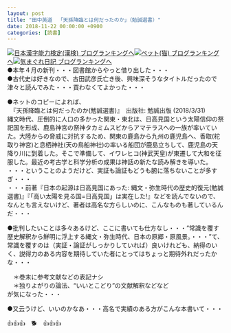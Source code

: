 ```yaml
---
layout: post
title: "田中英道 　「天孫降臨とは何だったのか」（勉誠選書）"
date: 2018-11-22 00:00:00 +0900
categories: [読書]
---
```


[![](/syuusyuu9701/assets/images/田中英道-「天孫降臨とは何だったのか」（勉誠選書）-br_c_3028_1.gif)](http://blog.with2.net/link.php?1659096:3028 "日本漢字能力検定(漢検) ブログランキングへ")[日本漢字能力検定(漢検) ブログランキングへ](http://blog.with2.net/link.php?1659096:3028)[![](/syuusyuu9701/assets/images/田中英道-「天孫降臨とは何だったのか」（勉誠選書）-br_c_1348_1.gif)](http://blog.with2.net/link.php?1659096:1348 "ペット(猫) ブログランキングへ")[ペット(猫) ブログランキングへ](http://blog.with2.net/link.php?1659096:1348)[![](/syuusyuu9701/assets/images/田中英道-「天孫降臨とは何だったのか」（勉誠選書）-br_c_9257_1.gif)](http://blog.with2.net/link.php?1659096:9257 "気まぐれ日記 ブログランキングへ")[気まぐれ日記 ブログランキングへ](http://blog.with2.net/link.php?1659096:9257)  
●本年４月の新刊・・・図書館からやっと借り出した・・・  
●古代史は好きなので、古田武彦氏亡き後、興味深そうなタイトルだったので津々と読んでみた・・・買わなくてよかった・・・  
  
●ネットのコピーによれば、  
　『天孫降臨とは何だったのか(勉誠選書)』　出版社: 勉誠出版 (2018/3/31)  
縄文時代、圧倒的に人口の多かった関東・東北は、日高見国という太陽信仰の祭祀国を形成、鹿島神宮の祭神タカミムスビからアマテラスヘの一族が率いていた。大陸からの脅威に対抗するため、関東の鹿島から九州の鹿児島へ、香取(柁取り神宮)と息栖神社(天の鳥船神社)の率いる船団が鹿島立ちして、鹿児島の天降り川に到着した。そこで準備して、イワレヒコ(神武天皇)が東遷して大和を征服した。最近の考古学と科学分析の成果は神話の新たな読み解きを導いた。  
・・・ということのようだけど、実証も論証もどうも腑に落ちないことが多すぎ・・・  
・・・前著『日本の起源は日高見国にあった: 縄文・弥生時代の歴史的復元(勉誠選書)』『「高い太陽を見る国=日高見国」は実在した!』などを読んでないので、なんとも言えないけど、著者は高名な方らしいのに、こんなものも著しているんだ・・・  
  
●批判したいことは多々あるけど、ここに書いても仕方なし・・・“常識を覆す歴史解釈から鮮明に浮上する縄文・弥生時代、日本の原郷・原風景。・・・”て、常識を覆すのは（実証・論証がしっかりしていれば）良いけれども、納得のいく、説得力のある内容を期待していた者にとってはちょっと期待外れだったかな・・・  
  
　＊巻末に参考文献などの表記ナシ  
　＊独りよがりの論法、“いいとこどり”の文献解釈などなど  
が気になった・・・  
  
●又云うけど、いいのかなあ・・・高名で実績のある方がこんな本書いて・・・  
  
👍👍👍　🐕　👍👍👍